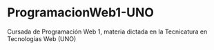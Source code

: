 # ProgramacionWeb1-UNO
Cursada de Programación Web 1, materia dictada en la Tecnicatura en Tecnologías Web  (UNO)
